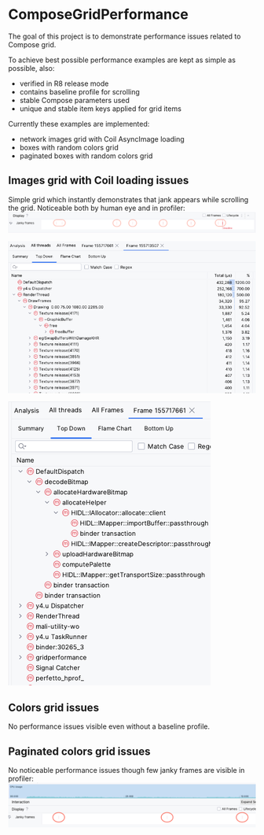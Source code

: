 # ComposeGridPerformance

The goal of this project is to demonstrate performance issues related to Compose grid.

To achieve best possible performance examples are kept as simple as possible, also:
- verified in R8 release mode
- contains baseline profile for scrolling
- stable Compose parameters used
- unique and stable item keys applied for grid items


Currently these examples are implemented:
- network images grid with Coil AsyncImage loading
- boxes with random colors grid
- paginated boxes with random colors grid


## Images grid with Coil loading issues

Simple grid which instantly demonstrates that jank appears while scrolling the grid. Noticeable both by human eye and in profiler:
![jank_1](https://github.com/PauliusVal/ComposeGridPerformance/blob/main/images/images_grid_janky_frames_1.png?raw=true)

![jank_2](https://github.com/PauliusVal/ComposeGridPerformance/blob/main/images/images_grid_janky_frames_2.png?raw=true)

![jank_3](https://github.com/PauliusVal/ComposeGridPerformance/blob/main/images/images_grid_janky_frames_3.png?raw=true)

## Colors grid issues

No performance issues visible even without a baseline profile.

## Paginated colors grid issues

No noticeable performance issues though few janky frames are visible in profiler:
![jank_4](https://github.com/PauliusVal/ComposeGridPerformance/blob/main/images/paginated_colors_grid_janky_frames_1.png?raw=true)